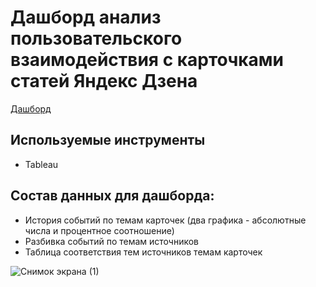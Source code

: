 # Дашборд анализ пользовательского взаимодействия с карточками статей Яндекс Дзена
[Дашборд](https://public.tableau.com/views/_16860914329940/sheet4?:language=en-US&:display_count=n&:origin=viz_share_link)

## Используемые инструменты
- Tableau

  
## Состав данных для дашборда:
- История событий по темам карточек (два графика - абсолютные числа и процентное соотношение)
- Разбивка событий по темам источников
- Таблица соответствия тем источников темам карточек

  
![Снимок экрана (1)](https://github.com/Dlizai/Portfolio/assets/150256171/0ca0db27-82f1-4f1f-976c-ccd19bb59519)

